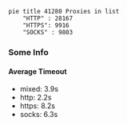 
```mermaid
pie title 41280 Proxies in list
    "HTTP" : 28167
    "HTTPS": 9916
    "SOCKS" : 9803
```

### Some Info
#### Average Timeout

- mixed: 3.9s
- http: 2.2s
- https: 8.2s
- socks: 6.3s